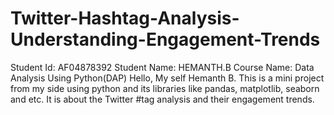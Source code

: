 # Twitter-Hashtag-Analysis-Understanding-Engagement-Trends
Student Id: AF04878392
Student Name: HEMANTH.B
Course Name: Data Analysis Using Python(DAP)
Hello, My self Hemanth B.  This is a mini project from my side using python and its libraries like pandas, matplotlib, seaborn and etc. It is about the Twitter #tag analysis and their engagement trends.

